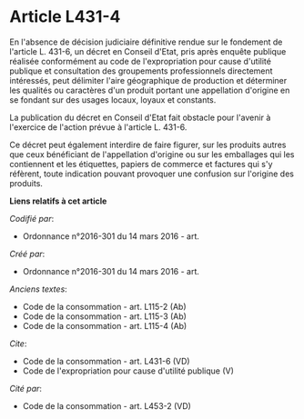 # Article L431-4

En l'absence de décision judiciaire définitive rendue sur le fondement de l'article L. 431-6, un décret en Conseil d'Etat,
pris après enquête publique réalisée conformément au code de l'expropriation pour cause d'utilité publique et consultation
des groupements professionnels directement intéressés, peut délimiter l'aire géographique de production et déterminer les
qualités ou caractères d'un produit portant une appellation d'origine en se fondant sur des usages locaux, loyaux et
constants. 

La publication du décret en Conseil d'Etat fait obstacle pour l'avenir à l'exercice de l'action prévue à l'article L. 431-6. 

Ce décret peut également interdire de faire figurer, sur les produits autres que ceux bénéficiant de l'appellation d'origine
ou sur les emballages qui les contiennent et les étiquettes, papiers de commerce et factures qui s'y réfèrent, toute
indication pouvant provoquer une confusion sur l'origine des produits.

**Liens relatifs à cet article**

_Codifié par_:

  - Ordonnance n°2016-301 du 14 mars 2016 - art.

_Créé par_:

  - Ordonnance n°2016-301 du 14 mars 2016 - art.

_Anciens textes_:

  - Code de la consommation - art. L115-2 (Ab)
  - Code de la consommation - art. L115-3 (Ab)
  - Code de la consommation - art. L115-4 (Ab)

_Cite_:

  - Code de la consommation - art. L431-6 (VD)
  - Code de l'expropriation pour cause d'utilité publique (V)

_Cité par_:

  - Code de la consommation - art. L453-2 (VD)
